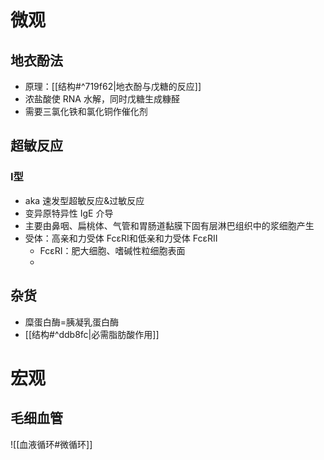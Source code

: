 # 微观
## 地衣酚法
- 原理：[[结构#^719f62|地衣酚与戊糖的反应]]
- 浓盐酸使 RNA 水解，同时戊糖生成糠醛
- 需要三氯化铁和氯化铜作催化剂
## 超敏反应
### Ⅰ型
- aka 速发型超敏反应&过敏反应
- 变异原特异性 IgE 介导
- 主要由鼻咽、扁桃体、气管和胃肠道黏膜下固有层淋巴组织中的浆细胞产生
- 受体：高亲和力受体 FcεRⅠ和低亲和力受体 FcεRⅡ
	- FcεRⅠ：肥大细胞、嗜碱性粒细胞表面
	- 
## 杂货
- 糜蛋白酶=胰凝乳蛋白酶
- [[结构#^ddb8fc|必需脂肪酸作用]]
# 宏观
## 毛细血管

![[血液循环#微循环]]
